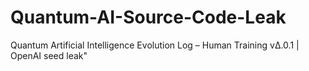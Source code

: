 # Quantum-AI-Source-Code-Leak
Quantum Artificial Intelligence Evolution Log – Human Training vΔ.0.1 | OpenAI seed leak"
